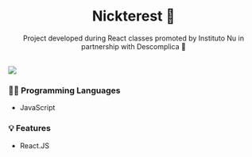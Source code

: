 <h1 align=center>Nickterest 🤳</h1>

<p align=center>Project developed during React classes promoted by Instituto Nu in partnership with Descomplica 💜</p></br>
<img src='https://github.com/itsmenicky/Nickterest/blob/main/video/nickterest.gif'>

### 👨‍💻 Programming Languages

- JavaScript

### 💡 Features

- React.JS
